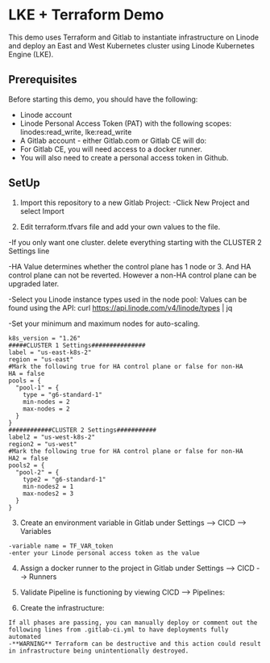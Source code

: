 # LKE + Terraform Demo

This demo uses Terraform and Gitlab to instantiate infrastructure on Linode and deploy an East and West Kubernetes cluster using Linode Kubernetes Engine (LKE).

## Prerequisites
Before starting this demo, you should have the following:

- Linode account
- Linode Personal Access Token (PAT) with the following scopes: linodes:read_write, lke:read_write
- A Gitlab account - either Gitlab.com or Gitlab CE will do:
-   For Gitlab CE, you will need access to a docker runner.
-   You will also need to create a personal access token in Github.

## SetUp
1. Import this repository to a new Gitlab Project:
-Click New Project and select Import

2. Edit terraform.tfvars file and add your own values to the file.

-If you only want one cluster. delete everything starting with the CLUSTER 2 Settings line

-HA Value determines whether the control plane has 1 node or 3.  And HA control plane can not be reverted.  However a non-HA control plane can be upgraded later.

-Select you Linode instance types used in the node pool:  Values can be found using the API:  curl https://api.linode.com/v4/linode/types | jq

-Set your minimum and maximum nodes for auto-scaling.
```
k8s_version = "1.26"
#####CLUSTER 1 Settings###############
label = "us-east-k8s-2"
region = "us-east"
#Mark the following true for HA control plane or false for non-HA
HA = false
pools = {
  "pool-1" = {
    type = "g6-standard-1"
    min-nodes = 2
    max-nodes = 2
  }
}
############CLUSTER 2 Settings###########
label2 = "us-west-k8s-2"
region2 = "us-west"
#Mark the following true for HA control plane or false for non-HA
HA2 = false
pools2 = {
  "pool-2" = {
    type2 = "g6-standard-1"
    min-nodes2 = 1
    max-nodes2 = 3
  }
}
```
3.  Create an environment variable in Gitlab under Settings --> CICD --> Variables
```
-variable name = TF_VAR_token
-enter your Linode personal access token as the value
```
4.  Assign a docker runner to the project in Gitlab under Settings --> CICD --> Runners

5. Validate Pipeline is functioning by viewing CICD --> Pipelines:

6. Create the infrastructure:
```
If all phases are passing, you can manually deploy or comment out the following lines from .gitlab-ci.yml to have deployments fully automated
-**WARNING** Terraform can be destructive and this action could result in infrastructure being unintentionally destroyed.
